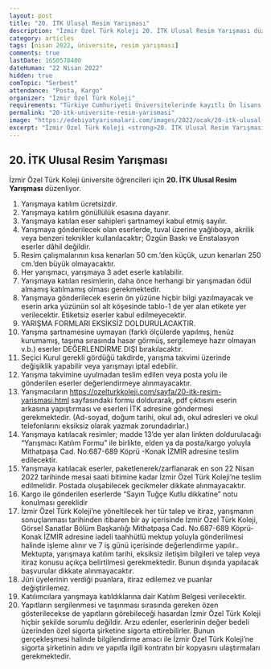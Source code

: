 ```yaml
---
layout: post
title: "20. İTK Ulusal Resim Yarışması"
description: "İzmir Özel Türk Koleji 20. İTK Ulusal Resim Yarışması düzenliyor."
category: articles
tags: [nisan 2022, üniversite, resim yarışması]
comments: true
lastDate: 1650578400
dateHuman: "22 Nisan 2022"
hidden: true
comTopic: "Serbest"
attendance: "Posta, Kargo"
organizer: "İzmir Özel Türk Koleji"
requirements: "Türkiye Cumhuriyeti Üniversitelerinde kayıtlı Ön lisans, Lisans, Yüksek Lisans ve Doktora öğrencileri (yabancı uyruklu öğrenciler de dâhil) katılabilirler."
permalink: "20-itk-universite-resim-yarismasi"
image: "https://edebiyatyarismalari.com/images/2022/ocak/20-itk-ulusal-resim-yarismasi.jpg"
excerpt: "İzmir Özel Türk Koleji <strong>20. İTK Ulusal Resim Yarışması</strong> düzenliyor."
---
```


## 20. İTK Ulusal Resim Yarışması
İzmir Özel Türk Koleji üniversite öğrencileri için **20. İTK Ulusal Resim Yarışması** düzenliyor.  

1. Yarışmaya katılım ücretsizdir.
2. Yarışmaya katılım gönüllülük esasına dayanır.
3. Yarışmaya katılan eser sahipleri şartnameyi kabul etmiş sayılır.
4. Yarışmaya gönderilecek olan eserlerde, tuval üzerine yağlıboya, akrilik veya benzeri teknikler kullanılacaktır; Özgün Baskı ve Enstalasyon eserler dâhil değildir.
5. Resim çalışmalarının kısa kenarları 50 cm.’den küçük, uzun kenarları 250 cm.’den büyük olmayacaktır.  
6. Her yarışmacı, yarışmaya 3 adet eserle katılabilir.
7. Yarışmaya katılan resimlerin, daha önce herhangi bir yarışmadan ödül almamış katılmamış olması gerekmektedir.
8. Yarışmaya gönderilecek eserin ön yüzüne hiçbir bilgi yazılmayacak ve eserin arka yüzünün sol alt köşesinde tablo-1 de yer alan etikete yer verilecektir. Etiketsiz eserler kabul edilmeyecektir. 
9. YARIŞMA FORMLARI EKSİKSİZ DOLDURULACAKTIR.
10. Yarışma şartnamesine uymayan (farklı ölçülerde yapılmış, henüz kurumamış, taşıma sırasında hasar görmüş, sergilemeye hazır olmayan v.b.) eserler DEĞERLENDİRME DIŞI bırakılacaktır.
11. Seçici Kurul gerekli gördüğü takdirde, yarışma takvimi üzerinde değişiklik yapabilir veya yarışmayı iptal edebilir.
12. Yarışma takvimine uyulmadan teslim edilen veya posta yolu ile gönderilen eserler değerlendirmeye alınmayacaktır.
13. Yarışmacıların https://ozelturkkoleji.com/sayfa/20-itk-resim-yarismasi.html sayfasındaki formu doldurarak, pdf çıktısını eserin arkasına yapıştırması ve eserleri İTK adresine göndermesi gerekmektedir.  (Ad-soyad, doğum tarihi, okul adı, okul adresleri ve okul telefonlarını eksiksiz olarak yazmak zorundadırlar.)
14. Yarışmaya katılacak resimler; madde 13’de yer alan linkten doldurulacağı “Yarışmacı Katılım Formu” ile birlikte, elden ya da posta/kargo yoluyla Mithatpaşa Cad. No:687-689 Köprü -Konak İZMİR adresine teslim edilecektir.
15. Yarışmaya katılacak eserler, paketlenerek/zarflanarak en son 22 Nisan 2022 tarihinde mesai saati bitimine kadar İzmir Özel Türk Koleji’ne teslim edilmelidir. Postada oluşabilecek gecikmeler dikkate alınmayacaktır.
16. Kargo ile gönderilen eserlerde “Sayın Tuğçe Kutlu dikkatine” notu konulması gereklidir
17. İzmir Özel Türk Koleji’ne yöneltilecek her tür talep ve itiraz, yarışmanın sonuçlanması tarihinden itibaren bir ay içerisinde İzmir Özel Türk Koleji, Görsel Sanatlar Bölüm Başkanlığı Mithatpaşa Cad. No.687-689 Köprü- Konak İZMİR adresine iadeli taahhütlü mektup yoluyla gönderilmesi halinde işleme alınır ve 7 iş günü içerisinde değerlendirme yapılır.. Mektupta, yarışmaya katılım tarihi, eksiksiz iletişim bilgileri ve talep veya itiraz konusu açıkça belirtilmesi gerekmektedir. Bunun dışında yapılacak başvurular dikkate alınmayacaktır.
18. Jüri üyelerinin verdiği puanlara, itiraz edilemez ve puanlar değiştirilemez.
19. Katılımcılara yarışmaya katıldıklarına dair Katılım Belgesi verilecektir.
20. Yapıtların sergilenmesi ve taşınması sırasında gereken özen gösterilecekse de yapıtların görebileceği hasardan İzmir Özel Türk Koleji hiçbir şekilde sorumlu değildir. Arzu edenler, eserlerinin değer bedeli üzerinden özel sigorta şirketine sigorta ettirebilirler. Bunun gerçekleşmesi halinde bilgilendirme amacı ile İzmir Özel Türk Koleji’ne sigorta şirketinin adını ve yapıtla ilgili kontratın bir kopyasını ulaştırmaları gerekmektedir.